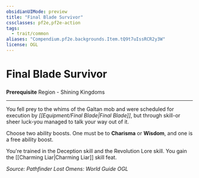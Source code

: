 ```yaml
---
obsidianUIMode: preview
title: "Final Blade Survivor"
cssclasses: pf2e,pf2e-action
tags:
  - trait/common
aliases: "Compendium.pf2e.backgrounds.Item.tQ9t7uIssRCR2y3W"
license: OGL
---
```

# Final Blade Survivor

### 






**Prerequisite** Region - Shining Kingdoms

* * *

You fell prey to the whims of the Galtan mob and were scheduled for execution by _[[Equipment/Final Blade|Final Blade]]_, but through skill-or sheer luck-you managed to talk your way out of it.

Choose two ability boosts. One must be to **Charisma** or **Wisdom**, and one is a free ability boost.

You're trained in the Deception skill and the Revolution Lore skill. You gain the [[Charming Liar|Charming Liar]] skill feat.

*Source: Pathfinder Lost Omens: World Guide*
*OGL*